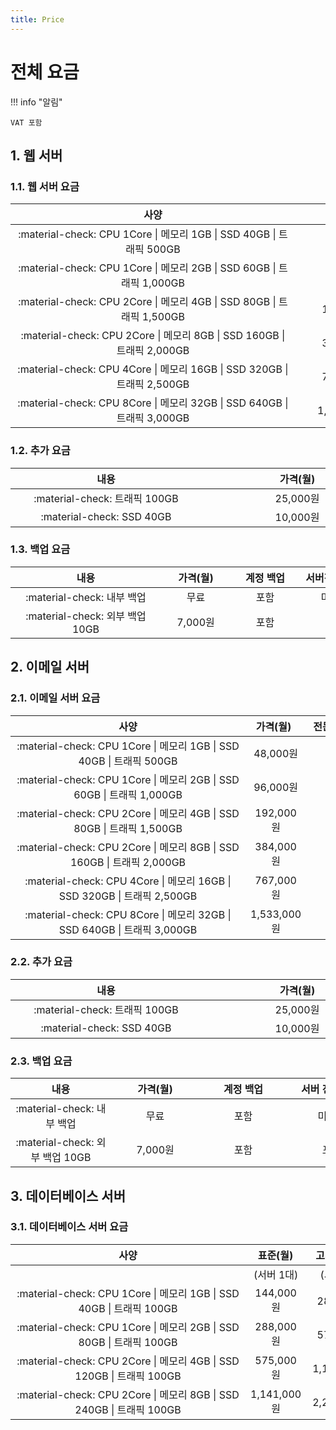 ```yaml
---
title: Price
---
```


# 전체 요금

!!! info "알림"

	VAT 포함   

## 1. 웹 서버

### 1.1. 웹 서버 요금

| <div style="width: 440px;">사양</div> | <div style="width: 150px;">가격(월)</div> |
| :---: | :---: |
| :material-check: CPU 1Core \| 메모리 1GB \| SSD 40GB \| 트래픽 500GB | 48,000원 |
| :material-check: CPU 1Core \| 메모리 2GB \| SSD 60GB \| 트래픽 1,000GB | 96,000원 |
| :material-check: CPU 2Core \| 메모리 4GB \| SSD 80GB \| 트래픽 1,500GB | 192,000원 |
| :material-check: CPU 2Core \| 메모리 8GB \| SSD 160GB \| 트래픽 2,000GB | 384,000원 |
| :material-check: CPU 4Core \| 메모리 16GB \| SSD 320GB \| 트래픽 2,500GB | 767,000원 |
| :material-check: CPU 8Core \| 메모리 32GB \| SSD 640GB \| 트래픽 3,000GB | 1,533,000원 |

### 1.2. 추가 요금

| <div style="width: 290px;">내용</div> | <div style="width: 290px;">가격(월)</div> |
| :---: | :---: |
| :material-check: 트래픽 100GB | 25,000원 |
| :material-check: SSD 40GB | 10,000원 |

### 1.3. 백업 요금

| <div style="width: 225px;">내용</div> | <div style="width: 95px;">가격(월)</div> | <div style="width: 95px;">계정 백업</div> | <div style="width: 95px;">서버전체 백업</div> |
| :---: | :---: | :---: | :---: |
| :material-check: 내부 백업 | 무료 | 포함 | 미포함 |
| :material-check: 외부 백업 10GB | 7,000원 | 포함 | 포함 |

## 2. 이메일 서버

### 2.1. 이메일 서버 요금

| <div style="width: 360px;">사양</div> | <div style="width: 74px;">가격(월)</div> | <div style="width: 103px;">전문 검색 엔진</div> |
| :---: | :---: | :---: |
| :material-check: CPU 1Core \| 메모리 1GB \| SSD 40GB \| 트래픽 500GB | 48,000원 | 미포함 |
| :material-check: CPU 1Core \| 메모리 2GB \| SSD 60GB \| 트래픽 1,000GB | 96,000원 | 미포함 |
| :material-check: CPU 2Core \| 메모리 4GB \| SSD 80GB \| 트래픽 1,500GB | 192,000원 | 포함 |
| :material-check: CPU 2Core \| 메모리 8GB \| SSD 160GB \| 트래픽 2,000GB | 384,000원 | 포함 |
| :material-check: CPU 4Core \| 메모리 16GB \| SSD 320GB \| 트래픽 2,500GB | 767,000원 | 포함 |
| :material-check: CPU 8Core \| 메모리 32GB \| SSD 640GB \| 트래픽 3,000GB | 1,533,000원 | 포함 |

### 2.2. 추가 요금

| <div style="width: 290px;">내용</div> | <div style="width: 290px;">가격(월)</div> |
| :---: | :---: |
| :material-check: 트래픽 100GB | 25,000원 |
| :material-check: SSD 40GB | 10,000원 |

### 2.3. 백업 요금

| <div style="width: 145px;">내용</div> | <div style="width: 125px;">가격(월)</div> | <div style="width: 125px;">계정 백업</div> | <div style="width: 125px;">서버 전체 백업</div> |
| :---: | :---: | :---: | :---: |
| :material-check: 내부 백업 | 무료 | 포함 | 미포함 |
| :material-check: 외부 백업 10GB | 7,000원 | 포함 | 포함 |

## 3. 데이터베이스 서버

### 3.1. 데이터베이스 서버 요금

| <div style="width: 360px;">사양</div> | <div style="width: 80px;">표준(월)</div> | <div style="width: 100px;">고가용성(월)</div> |
| :---: | :---: | :---: |
||(서버 1대)|(서버 2대)|
| :material-check: CPU 1Core \| 메모리 1GB \| SSD 40GB \| 트래픽 100GB | 144,000원 | 288,000원 |
| :material-check: CPU 1Core \| 메모리 2GB \| SSD 80GB \| 트래픽 100GB | 288,000원 | 576,000원 |
| :material-check: CPU 2Core \| 메모리 4GB \| SSD 120GB \| 트래픽 100GB | 575,000원 | 1,150,000원 |
| :material-check: CPU 2Core \| 메모리 8GB \| SSD 240GB \| 트래픽 100GB | 1,141,000원 | 2,282,000원 |
